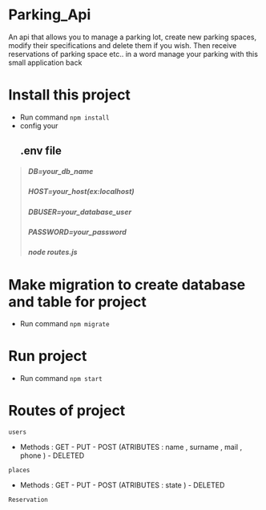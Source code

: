 # Parking_Api
<p>An api that allows you to manage a parking lot, create new parking spaces, modify their specifications and delete them if you wish. Then receive reservations of parking space etc.. in a word manage your parking with this small application back</p>

# Install this project 
- Run command ```npm install ``` 
- config your <h2>.env file </h2>
>   <h5>DB=your_db_name  </h5>
>   <h5>HOST=your_host(ex:localhost)</h5>
>   <h5>DBUSER=your_database_user</h5>
>   <h5>PASSWORD=your_password</h5>
>   <h5>node routes.js</h5>
# Make migration to create database and table for project
- Run command ```npm migrate ``` 
# Run project
- Run command  ``` npm start ``` 
# Routes of project 
```users``` 
- Methods : GET -  PUT - POST (ATRIBUTES : name , surname , mail , phone ) - DELETED

```places  ``` 

- Methods : GET -  PUT - POST (ATRIBUTES : state ) - DELETED
 
```Reservation ``` 

 


